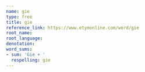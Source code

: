 ```yaml
---
name: gie
type: free
title: gie
reference_link: https://www.etymonline.com/word/gie
root_name: 
root_language: 
denotation: 
word_sums:
- sum: 'Gie + '
  respelling: gie
---
```

